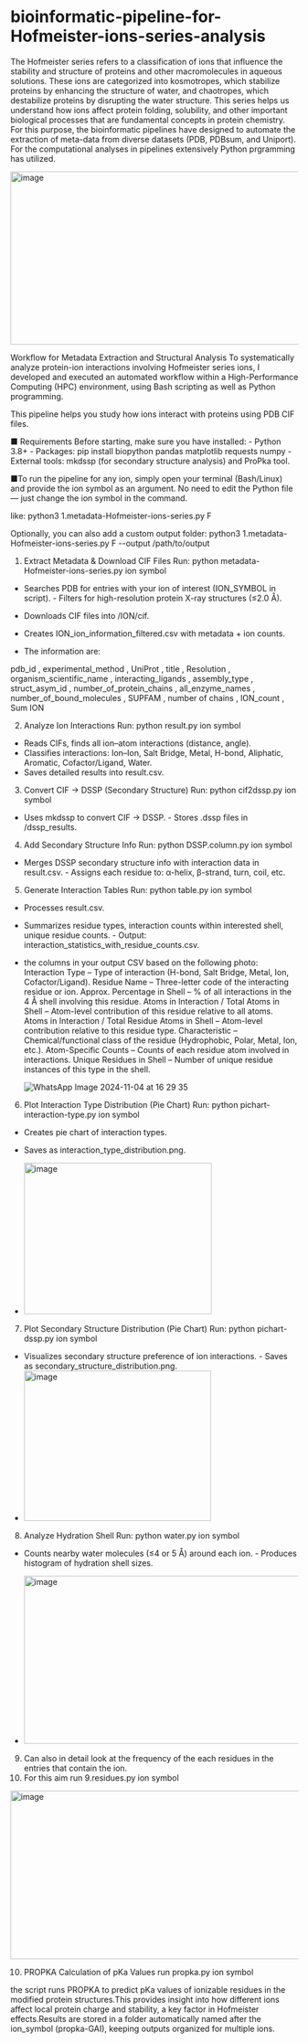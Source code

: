 # bioinformatic-pipeline-for-Hofmeister-ions-series-analysis


The Hofmeister series refers to a classification of ions that influence the stability and structure of proteins and other macromolecules in aqueous solutions. These ions are categorized into kosmotropes, which stabilize proteins by enhancing the structure of water, and chaotropes, which destabilize proteins by disrupting the water structure. This series helps us understand how ions affect protein folding, solubility, and other important biological processes that are fundamental concepts in protein chemistry. For this purpose, the bioinformatic pipelines have designed to automate the extraction of meta-data from diverse datasets (PDB, PDBsum, and Uniport). For the computational analyses in pipelines extensively Python prgramming has utilized. 

<img width="738" height="303" alt="image" src="https://github.com/user-attachments/assets/a7d08e81-66d9-497d-b1f4-57e0a6146b69" />

Workflow for Metadata Extraction and Structural Analysis
To systematically analyze protein-ion interactions involving Hofmeister series ions, I developed and executed an automated workflow within a High-Performance Computing (HPC) environment, using Bash scripting as well as Python programming.


This pipeline helps you study how ions interact with proteins using PDB CIF files. 

■ Requirements
Before starting, make sure you have installed: - Python 3.8+ - Packages: pip install biopython pandas
matplotlib requests numpy - External tools: mkdssp (for secondary structure analysis) and ProPka tool.

■To run the pipeline for any ion, simply open your terminal (Bash/Linux) and provide the ion symbol as an argument.
No need to edit the Python file — just change the ion symbol in the command.

like: 
python3 1.metadata-Hofmeister-ions-series.py F

Optionally, you can also add a custom output folder:
python3 1.metadata-Hofmeister-ions-series.py F --output /path/to/output

1. Extract Metadata & Download CIF Files
Run: python metadata-Hofmeister-ions-series.py ion symbol

- Searches PDB for entries with your ion of interest (ION_SYMBOL in script). - Filters for high-resolution protein X-ray structures (≤2.0 Å).
- Downloads CIF files into /ION/cif.
- Creates ION_ion_information_filtered.csv with metadata + ion counts.

- The information are: 

pdb_id , experimental_method , UniProt , title , Resolution , organism_scientific_name , interacting_ligands , assembly_type  , struct_asym_id , number_of_protein_chains , all_enzyme_names , number_of_bound_molecules , SUPFAM , number of chains , lON_count , Sum ION

  
2. Analyze Ion Interactions
Run: python result.py ion symbol

- Reads CIFs, finds all ion–atom interactions (distance, angle).
- Classifies interactions: Ion–Ion, Salt Bridge, Metal, H-bond, Aliphatic, Aromatic, Cofactor/Ligand, Water.
- Saves detailed results into result.csv.
  
3. Convert CIF → DSSP (Secondary Structure)
Run: python cif2dssp.py ion symbol

- Uses mkdssp to convert CIF → DSSP. - Stores .dssp files in /dssp_results.
  
4. Add Secondary Structure Info
Run: python DSSP.column.py ion symbol

- Merges DSSP secondary structure info with interaction data in result.csv. - Assigns each residue to: α-helix, β-strand, turn, coil, etc.
  
5. Generate Interaction Tables
Run: python table.py ion symbol

- Processes result.csv.
- Summarizes residue types, interaction counts within interested shell, unique residue counts. - Output: interaction_statistics_with_residue_counts.csv.

- the columns in your output CSV based on the following photo:
Interaction Type – Type of interaction (H-bond, Salt Bridge, Metal, Ion, Cofactor/Ligand).
Residue Name – Three-letter code of the interacting residue or ion.
Approx. Percentage in Shell – % of all interactions in the 4 Å shell involving this residue.
Atoms in Interaction / Total Atoms in Shell – Atom-level contribution of this residue relative to all atoms.
Atoms in Interaction / Total Residue Atoms in Shell – Atom-level contribution relative to this residue type.
Characteristic – Chemical/functional class of the residue (Hydrophobic, Polar, Metal, Ion, etc.).
Atom-Specific Counts – Counts of each residue atom involved in interactions.
Unique Residues in Shell – Number of unique residue instances of this type in the shell.

  ![WhatsApp Image 2024-11-04 at 16 29 35](https://github.com/user-attachments/assets/b13d407e-f580-4f84-ab1e-29f31cd82bab)

6. Plot Interaction Type Distribution (Pie Chart)
Run: python pichart-interaction-type.py ion symbol

- Creates pie chart of interaction types.
- Saves as interaction_type_distribution.png.

- <img width="328" height="265" alt="image" src="https://github.com/user-attachments/assets/637805b7-8760-4462-adcc-ae47d668dcc5" />

7. Plot Secondary Structure Distribution (Pie Chart)
Run: python pichart-dssp.py ion symbol

- Visualizes secondary structure preference of ion interactions. - Saves as secondary_structure_distribution.png.
- <img width="327" height="263" alt="image" src="https://github.com/user-attachments/assets/bdfabb81-5a05-426a-8bde-0e6581c7eb02" />

8. Analyze Hydration Shell
Run: python water.py ion symbol

- Counts nearby water molecules (≤4 or 5 Å) around each ion. - Produces histogram of hydration shell sizes.

- <img width="490" height="294" alt="image" src="https://github.com/user-attachments/assets/47fbf0f9-6157-4ddc-bbcc-c8d752cb0ae6" />


9. Can also in detail look at the frequency of the each residues in the entries that contain the ion.
10. For this aim run 9.residues.py ion symbol

<img width="558" height="295" alt="image" src="https://github.com/user-attachments/assets/ff5db81f-b1ac-4e68-93d6-af7fe84dca64" />


10. PROPKA Calculation of pKa Values
run propka.py ion symbol

the script runs PROPKA to predict pKa values of ionizable residues in the modified protein structures.This provides insight into how different ions affect local protein charge and stability, a key factor in Hofmeister effects.Results are stored in a folder automatically named after the ion_symbol (propka-GAI), keeping outputs organized for multiple ions.







